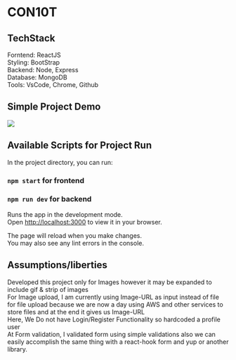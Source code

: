 # CON10T

## TechStack

Forntend: ReactJS\
Styling: BootStrap\
Backend: Node, Express\
Database: MongoDB\
Tools: VsCode, Chrome, Github

## Simple Project Demo

![]([https://github.com/dip0011/Demo.gif](https://github.com/dip0011/CONTENT/blob/main/Demo/CONTENT-DEMO.gif))


## Available Scripts for Project Run

In the project directory, you can run:

### `npm start` for frontend

### `npm run dev` for backend

Runs the app in the development mode.\
Open [http://localhost:3000](http://localhost:3000) to view it in your browser.

The page will reload when you make changes.\
You may also see any lint errors in the console.

## Assumptions/liberties
Developed this project only for Images however it may be expanded to include gif & strip of images\
For Image upload, I am currently using Image-URL as input instead of file for file upload because we are now a day using AWS and other services to store files and at the end it gives us Image-URL\
Here, We Do not have Login/Register Functionality so hardcoded a profile user\
At Form validation, I validated form using simple validations also we can easily accomplish the same thing with a react-hook form and yup or another library.
